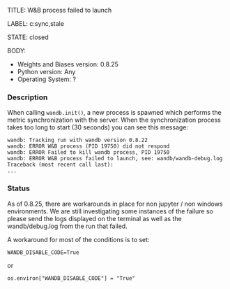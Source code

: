 TITLE:
W&B process failed to launch

LABEL:
c:sync,stale

STATE:
closed

BODY:

* Weights and Biases version: 0.8.25
* Python version: Any
* Operating System: ?

### Description

When calling `wandb.init()`, a new process is spawned which performs the metric synchronization with the server.  When the synchronization process takes too long to start (30 seconds) you can see this message: 

```
wandb: Tracking run with wandb version 0.8.22
wandb: ERROR W&B process (PID 19750) did not respond
wandb: ERROR Failed to kill wandb process, PID 19750
wandb: ERROR W&B process failed to launch, see: wandb/wandb-debug.log
Traceback (most recent call last):
...
```

### Status

As of 0.8.25, there are workarounds in place for non jupyter / non windows environments.  We are still investigating some instances of the failure so please send the logs displayed on the terminal as well as the wandb/debug.log from the run that failed.

A workaround for most of the conditions is to set:
```
WANDB_DISABLE_CODE=True
```
or
```
os.environ["WANDB_DISABLE_CODE"] = "True"
```



